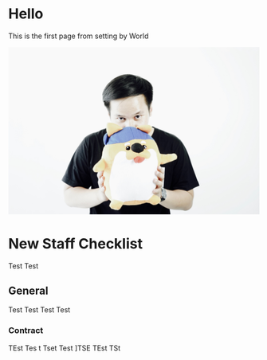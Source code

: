 # Hello

This is the first page from setting by World

![Dsc 01232 2](/uploads/dsc-01232-2.jpg "Dsc 01232 2")

# New Staff Checklist
Test Test 
## General 
Test Test 
Test Test
### Contract
TEst Tes t
Tset Test ]TSE
TEst TSt 